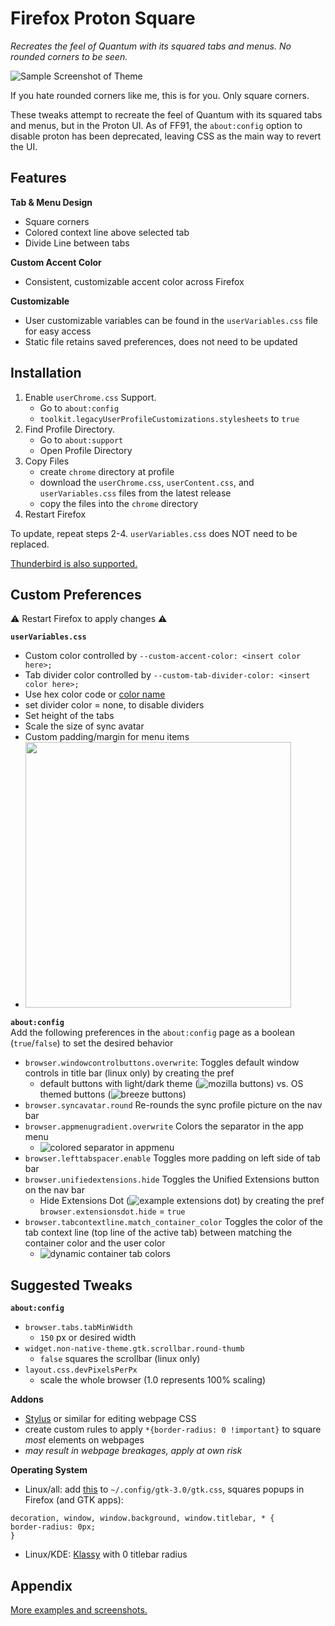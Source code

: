 # Firefox Proton Square
*Recreates the feel of Quantum with its squared tabs and menus. No rounded corners to be seen.*



![Sample Screenshot of Theme](https://raw.githubusercontent.com/leadweedy/Firefox-Proton-Square/main/images/ff_protonbutquantum.png "Sample Screenshot")

  If you hate rounded corners like me, this is for you. Only square corners.
  
  These tweaks attempt to recreate the feel of Quantum with its squared tabs and menus, but in the Proton UI. As of FF91, the `about:config` option to disable proton has been deprecated, leaving CSS as the main way to revert the UI.

## Features

**Tab & Menu Design**
  - Square corners
  - Colored context line above selected tab
  - Divide Line between tabs

**Custom Accent Color**
  - Consistent, customizable accent color across Firefox

**Customizable**
  - User customizable variables can be found in the `userVariables.css` file for easy access
  - Static file retains saved preferences, does not need to be updated
   
  
## Installation

  1. Enable `userChrome.css` Support.
     - Go to `about:config`
     - `toolkit.legacyUserProfileCustomizations.stylesheets` to `true`
  2. Find Profile Directory.
     - Go to `about:support`
     - Open Profile Directory
  3. Copy Files
     - create `chrome` directory at profile
     - download the `userChrome.css`, `userContent.css`, and `userVariables.css` files from the latest release
     - copy the files into the `chrome` directory
  4. Restart Firefox

To update, repeat steps 2-4. `userVariables.css` does NOT need to be replaced.

[Thunderbird is also supported.](../../wiki/Thunderbird-Install)
 
 
## Custom Preferences
⚠️ Restart Firefox to apply changes ⚠️

**`userVariables.css`**

  - Custom color controlled by `--custom-accent-color: <insert color here>;`
  - Tab divider color controlled by `--custom-tab-divider-color: <insert color here>;`
  - Use hex color code or [color name](https://www.w3schools.com/cssref/css_colors.asp)
  - set divider color = none, to disable dividers
  - Set height of the tabs
  - Scale the size of sync avatar
  - Custom padding/margin for menu items
  - <img src="https://raw.githubusercontent.com/leadweedy/Firefox-Proton-Square/main/images/padding%20reference.png" width="425">
  
**`about:config`**  
Add the following preferences in the `about:config` page as a boolean (`true`/`false`) to set the desired behavior
  - `browser.windowcontrolbuttons.overwrite`:  Toggles default window controls in title bar (linux only) by creating the pref 
      - default buttons with light/dark theme (![mozilla buttons](https://raw.githubusercontent.com/leadweedy/Firefox-Proton-Square/main/images/mozilla_buttons.png)) vs. OS themed buttons (![breeze buttons](https://raw.githubusercontent.com/leadweedy/Firefox-Proton-Square/main/images/breeze_buttons.png))
  - `browser.syncavatar.round` Re-rounds the sync profile picture on the nav bar
  - `browser.appmenugradient.overwrite` Colors the separator in the app menu
      - ![colored separator in appmenu](https://raw.githubusercontent.com/leadweedy/Firefox-Proton-Square/main/images/appmenu_gradient.png)
  - `browser.lefttabspacer.enable` Toggles more padding on left side of tab bar
  - `browser.unifiedextensions.hide` Toggles the Unified Extensions button on the nav bar
      - Hide Extensions Dot (![example extensions dot](https://raw.githubusercontent.com/leadweedy/Firefox-Proton-Square/main/images/extensions_dot.png)) by creating the pref `browser.extensionsdot.hide` = `true`
  - `browser.tabcontextline.match_container_color` Toggles the color of the tab context line (top line of the active tab) between matching the container color and the user color
      - ![dynamic container tab colors](https://raw.githubusercontent.com/leadweedy/Firefox-Proton-Square/main/images/container_tabs.png)



## Suggested Tweaks 
**`about:config`**
  - `browser.tabs.tabMinWidth`
      - `150` px or desired width
  - `widget.non-native-theme.gtk.scrollbar.round-thumb`
      - `false` squares the scrollbar (linux only)
  - `layout.css.devPixelsPerPx`
      - scale the whole browser (1.0 represents 100% scaling)


**Addons**
  - [Stylus](https://addons.mozilla.org/en-US/firefox/addon/styl-us/) or similar for editing webpage CSS
  - create custom rules to apply `*{border-radius: 0 !important}` to square *most* elements on webpages
  - *may result in webpage breakages, apply at own risk*

**Operating System**
  - Linux/all: add [this](https://github.com/leadweedy/Firefox-Proton-Square/issues/7) to `~/.config/gtk-3.0/gtk.css`, squares popups in Firefox (and GTK apps):
  ```
decoration, window, window.background, window.titlebar, * {
border-radius: 0px;
}
  ```
  - Linux/KDE: [Klassy](https://github.com/paulmcauley/klassy) with 0 titlebar radius


## Appendix

[More examples and screenshots.](../../wiki/Appendix)

